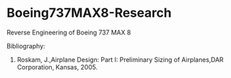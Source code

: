 # Boeing737MAX8-Research
Reverse Engineering of Boeing 737 MAX 8

Bibliography:
1. Roskam, J.,Airplane Design: Part I: Preliminary Sizing of Airplanes,DAR Corporation, Kansas, 2005.

